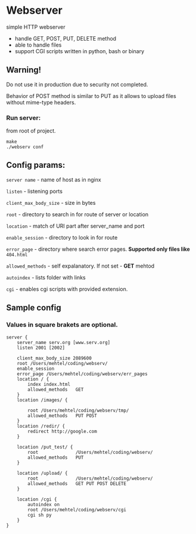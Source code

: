 # Webserver
simple HTTP webserver
- handle GET, POST, PUT, DELETE method
- able to handle files
- support CGI scripts written in python, bash or binary

## Warning! 
Do not use it in production due to security not completed.

Behavior of POST method is similar to PUT as it allows to upload files without mime-type headers.

### Run server:
from root of project. 
``` shell
make
./webserv conf
```

## Config params: 

`server name` - name of host as in nginx

`listen` - listening ports

`client_max_body_size` - size in bytes

`root` - directory to search in for route of server or location

`location` - match of URI part after server_name and port 

`enable_session` - directory to look in for route

`error_page` - directory where search error pages. 
**Supported only files like** `404.html`

`allowed_methods` - self expalanatory. If not set - **GET** mehtod

`autoindex` - lists folder with links

`cgi` - enables cgi scripts with provided extension. 

## Sample config 
### Values in square brakets are optional.
```
server {
    server_name serv.org [www.serv.org]
    listen 2001 [2002]

    client_max_body_size 2089600
    root /Users/mehtel/coding/webserv/
    enable_session
    error_page /Users/mehtel/coding/webserv/err_pages
    location / {
        index index.html
        allowed_methods   GET
    }
    location /images/ {

        root /Users/mehtel/coding/webserv/tmp/
        allowed_methods   PUT POST
    }
    location /redir/ {
        redirect http://google.com
    }

    location /put_test/ {
        root              /Users/mehtel/coding/webserv/
        allowed_methods   PUT
    }

    location /upload/ {
        root              /Users/mehtel/coding/webserv/
        allowed_methods   GET PUT POST DELETE
    }

    location /cgi {
        autoindex on
        root /Users/mehtel/coding/webserv/cgi
        cgi sh py
    }
}
```
